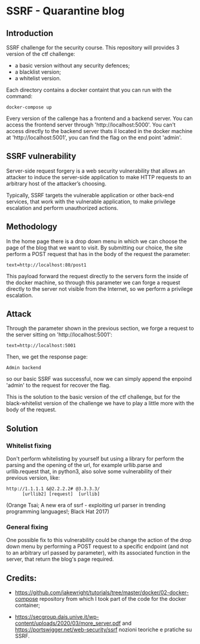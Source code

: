 # SSRF - Quarantine blog

## Introduction

SSRF challenge for the security course.
This repository will provides 3 version of the ctf challenge:
- a basic version without any security defences;
- a blacklist version;
- a whitelist version.
  
Each directory contains a docker containt that you can run with the command:

```
docker-compose up
```

Every version of the callenge has a frontend and a backend server. You can access the frontend server through 'http://localhost:5000'.
You can't access directly to the backend server thats il located in the docker machine at 'http://localhost:5001', you can find the flag on the end point 'admin'.

## SSRF vulnerability

Server-side request forgery is a web security vulnerability that allows an attacker to induce the server-side application to make HTTP requests to an arbitrary host of the attacker’s choosing.

Typically, SSRF targets the vulnerable application or other back-end services, that work with the vulnerable application, to make privilege escalation and perform unauthorized actions.

## Methodology

In the home page there is a drop down menu in which we can choose the page of the blog that we want to visit. By submitting our choice, the site perform a POST request that has in the body of the request the parameter:

```
text=http://localhost:80/post1
```

This payload forward the request directly to the servers form the inside of the docker machine, so through this parameter we can forge a request directly to the server not visible from the Internet, so we perform a privilege escalation.

## Attack

Through the parameter shown in the previous section, we forge a request to the server sitting on 'http://localhost:5001':

```
text=http://localhost:5001
```

Then, we get the response page:

```
Admin backend
```

so our basic SSRF was successful, now we can simply append the enpoind 'admin' to the request for recover the flag.

This is the solution to the basic version of the ctf challenge, but for the black-whitelist version of the challenge we have to play a little more with the body of the request.

## Solution

### Whitelist fixing

Don't perform whitelisting by yourself but using a library for perform the parsing and the opening of the url, for example urllib.parse and urllib.request that, in python3, also solve some vulnerability of their previous version, like:

```
http://1.1.1.1 &@2.2.2.2# @3.3.3.3/
      [urllib2] [request]  [urllib]
```

(Orange Tsai;
A new era of ssrf - exploiting url parser in trending programming
languages!;
Black Hat 2017)

### General fixing

One possible fix to this vulnerability could be change the action of the drop down menu by performing a POST request to a specific endpoint (and not to an arbitrary url passed by parameter), with its associated function in the server, that return the blog's page required.

## Credits:
- https://github.com/jakewright/tutorials/tree/master/docker/02-docker-compose repository from which I took part of the code for the docker container;

- https://secgroup.dais.unive.it/wp-content/uploads/2020/03/more_server.pdf and https://portswigger.net/web-security/ssrf nozioni teoriche e pratiche su SSRF.
